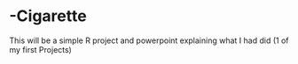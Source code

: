 # -Cigarette
This will be a simple R project and powerpoint explaining what I had did (1 of my first  Projects)
